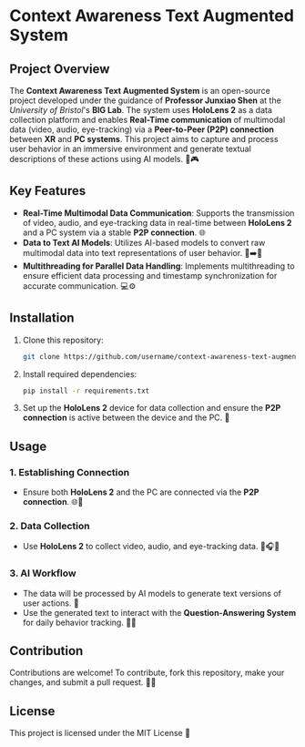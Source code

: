 # Context Awareness Text Augmented System

## Project Overview

The **Context Awareness Text Augmented System** is an open-source project developed under the guidance of **Professor Junxiao Shen** at the *University of Bristol*'s **BIG Lab**. The system uses **HoloLens 2** as a data collection platform and enables **Real-Time communication** of multimodal data (video, audio, eye-tracking) via a **Peer-to-Peer (P2P) connection** between **XR** and **PC systems**. This project aims to capture and process user behavior in an immersive environment and generate textual descriptions of these actions using AI models. 🤖🎮

## Key Features

- **Real-Time Multimodal Data Communication**: Supports the transmission of video, audio, and eye-tracking data in real-time between **HoloLens 2** and a PC system via a stable **P2P connection**. 🌐
- **Data to Text AI Models**: Utilizes AI-based models to convert raw multimodal data into text representations of user behavior. 🧠➡️📝
- **Multithreading for Parallel Data Handling**: Implements multithreading to ensure efficient data processing and timestamp synchronization for accurate communication. 💻⚙️

## Installation

1. Clone this repository:

   ```bash
   git clone https://github.com/username/context-awareness-text-augmented-system.git
   ```

2. Install required dependencies:

   ```bash
   pip install -r requirements.txt
   ```

3. Set up the **HoloLens 2** device for data collection and ensure the **P2P connection** is active between the device and the PC. 🔌

## Usage

### 1. Establishing Connection

   - Ensure both **HoloLens 2** and the PC are connected via the **P2P connection**. 🌐🔗

### 2. Data Collection

   - Use **HoloLens 2** to collect video, audio, and eye-tracking data. 🎥🎧👀

### 3. AI Workflow

   - The data will be processed by AI models to generate text versions of user actions. 💬
   - Use the generated text to interact with the **Question-Answering System** for daily behavior tracking. 📅📝

## Contribution

Contributions are welcome! To contribute, fork this repository, make your changes, and submit a pull request. 🔄💡

## License

This project is licensed under the MIT License 📄
